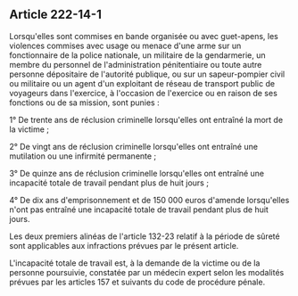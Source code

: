 Article 222-14-1
----
Lorsqu'elles sont commises en bande organisée ou avec guet-apens, les violences
commises avec usage ou menace d'une arme sur un fonctionnaire de la police
nationale, un militaire de la gendarmerie, un membre du personnel de
l'administration pénitentiaire ou toute autre personne dépositaire de l'autorité
publique, ou sur un sapeur-pompier civil ou militaire ou un agent d'un
exploitant de réseau de transport public de voyageurs dans l'exercice, à
l'occasion de l'exercice ou en raison de ses fonctions ou de sa mission, sont
punies :

1° De trente ans de réclusion criminelle lorsqu'elles ont entraîné la mort de la
victime ;

2° De vingt ans de réclusion criminelle lorsqu'elles ont entraîné une mutilation
ou une infirmité permanente ;

3° De quinze ans de réclusion criminelle lorsqu'elles ont entraîné une
incapacité totale de travail pendant plus de huit jours ;

4° De dix ans d'emprisonnement et de 150 000 euros d'amende lorsqu'elles n'ont
pas entraîné une incapacité totale de travail pendant plus de huit jours.

Les deux premiers alinéas de l'article 132-23 relatif à la période de sûreté
sont applicables aux infractions prévues par le présent article.

L'incapacité totale de travail est, à la demande de la victime ou de la personne
poursuivie, constatée par un médecin expert selon les modalités prévues par les
articles 157 et suivants du code de procédure pénale.
